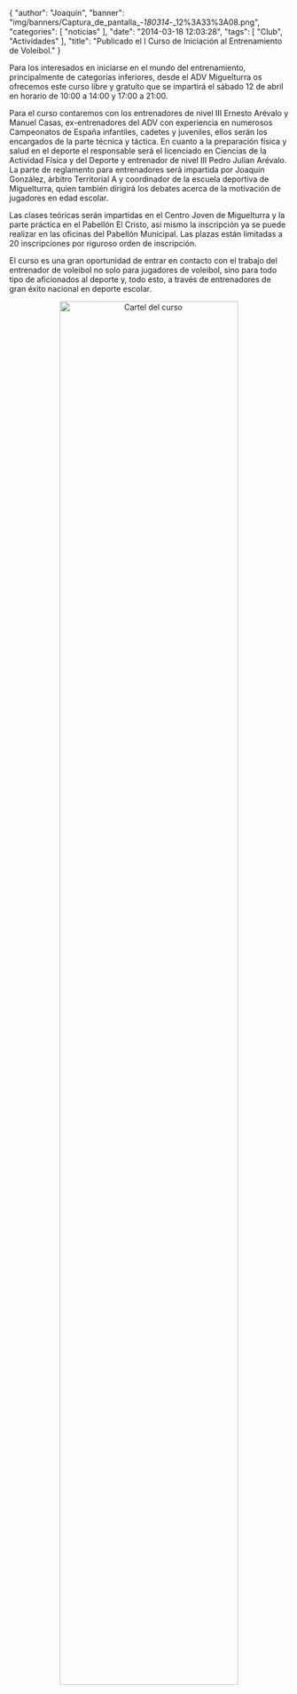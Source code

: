 {
  "author": "Joaquín", 
  "banner": "img/banners/Captura_de_pantalla_-_180314_-_12%3A33%3A08.png", 
  "categories": [
    "noticias"
  ], 
  "date": "2014-03-18 12:03:28", 
  "tags": [
    "Club", 
    "Actividades"
  ], 
  "title": "Publicado el I Curso de Iniciación al Entrenamiento de Voleibol."
}

Para los interesados en iniciarse en el mundo del entrenamiento, principalmente de categorías inferiores, desde el ADV Miguelturra os ofrecemos este curso libre y gratuito que se impartirá el sábado 12 de abril en horario de 10:00 a 14:00 y 17:00 a 21:00.

Para el curso contaremos con los entrenadores de nivel III Ernesto Arévalo y Manuel Casas, ex-entrenadores del ADV con experiencia en numerosos Campeonatos de España infantiles, cadetes y juveniles, ellos serán los encargados de la parte técnica y táctica. En cuanto a la preparación física y salud en el deporte el responsable será el licenciado en Ciencias de la Actividad Física y del Deporte y entrenador de nivel III Pedro Julian Arévalo. La parte de reglamento para entrenadores será impartida por Joaquín González, árbitro Territorial A y coordinador de la escuela deportiva de Miguelturra, quien también dirigirá los debates acerca de la motivación de jugadores en edad escolar.

Las clases teóricas serán impartidas en el Centro Joven de Miguelturra y la parte práctica en el Pabellón El Cristo, así mismo la inscripción ya se puede realizar en las oficinas del Pabellón Municipal. Las plazas están limitadas a 20 inscripciones por riguroso orden de inscripción.

El curso es una gran oportunidad de entrar en contacto con el trabajo del entrenador de voleibol no solo para jugadores de voleibol, sino para todo tipo de aficionados al deporte y, todo esto, a través de entrenadores de gran éxito nacional en deporte escolar.

<center>
<a target="_new" href="http://www.advmiguelturra.org/img/banners/Captura%20de%20pantalla%20-%20180314%20-%2012%3A33%3A08.png"> 
<img alt="Cartel del curso" width="80%" align="center" src="http://www.advmiguelturra.org/img/banners/Captura%20de%20pantalla%20-%20180314%20-%2012%3A33%3A08.png"/> </a>
</center>


